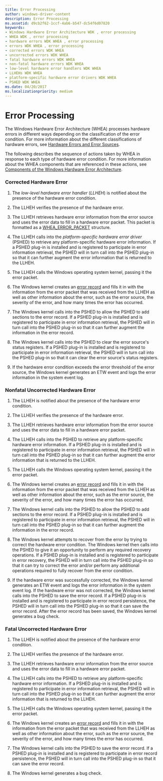 ```yaml
---
title: Error Processing
author: windows-driver-content
description: Error Processing
ms.assetid: d9cb2f62-1ccf-4ab6-b547-dc54f6d07820
keywords:
- Windows Hardware Error Architecture WDK , error processing
- WHEA WDK , error processing
- hardware errors WDK WHEA , error processing
- errors WDK WHEA , error processing
- corrected errors WDK WHEA
- uncorrected errors WDK WHEA
- fatal hardware errors WDK WHEA
- non-fatal hardware errors WDK WHEA
- low-level hardware error handlers WDK WHEA
- LLHEHs WDK WHEA
- platform-specific hardware error drivers WDK WHEA
- PSHED WDK WHEA
ms.date: 04/20/2017
ms.localizationpriority: medium
---
```


# Error Processing


The Windows Hardware Error Architecture (WHEA) processes hardware errors in different ways depending on the classification of the error condition. For more information about the different classifications of hardware errors, see [Hardware Errors and Error Sources](hardware-errors-and-error-sources.md).

The following describes the sequence of actions taken by WHEA in response to each type of hardware error condition. For more information about the WHEA components that are referenced in these actions, see [Components of the Windows Hardware Error Architecture](components-of-the-windows-hardware-error-architecture.md).

### **Corrected Hardware Error**

1.  The *low-level hardware error handler* (*LLHEH*) is notified about the presence of the hardware error condition.

2.  The LLHEH verifies the presence of the hardware error.

3.  The LLHEH retrieves hardware error information from the error source and uses the error data to fill in a hardware error packet. This packet is formatted as a [WHEA\_ERROR\_PACKET](https://msdn.microsoft.com/library/windows/hardware/ff560465) structure.

4.  The LLHEH calls into the *platform-specific hardware error driver* (PSHED) to retrieve any platform-specific hardware error information. If a PSHED plug-in is installed and is registered to participate in error information retrieval, the PSHED will in turn call into the PSHED plug-in so that it can further augment the error information that is returned to the LLHEH.

5.  The LLHEH calls the Windows operating system kernel, passing it the error packet.

6.  The Windows kernel creates an [error record](error-records.md) and fills it in with the information from the error packet that was received from the LLHEH as well as other information about the error, such as the error source, the severity of the error, and how many times the error has occurred.

7.  The Windows kernel calls into the PSHED to allow the PSHED to add sections to the error record. If a PSHED plug-in is installed and is registered to participate in error information retrieval, the PSHED will in turn call into the PSHED plug-in so that it can further augment the information in the error record.

8.  The Windows kernel calls into the PSHED to clear the error source's status registers. If a PSHED plug-in is installed and is registered to participate in error information retrieval, the PSHED will in turn call into the PSHED plug-in so that it can clear the error source's status registers.

9.  If the hardware error condition exceeds the error threshold of the error source, the Windows kernel generates an ETW event and logs the error information in the system event log.

### **Nonfatal Uncorrected Hardware Error**

1.  The LLHEH is notified about the presence of the hardware error condition.

2.  The LLHEH verifies the presence of the hardware error.

3.  The LLHEH retrieves hardware error information from the error source and uses the error data to fill in a hardware error packet.

4.  The LLHEH calls into the PSHED to retrieve any platform-specific hardware error information. If a PSHED plug-in is installed and is registered to participate in error information retrieval, the PSHED will in turn call into the PSHED plug-in so that it can further augment the error information that is returned to the LLHEH.

5.  The LLHEH calls the Windows operating system kernel, passing it the error packet.

6.  The Windows kernel creates an [error record](error-records.md) and fills it in with the information from the error packet that was received from the LLHEH as well as other information about the error, such as the error source, the severity of the error, and how many times the error has occurred.

7.  The Windows kernel calls into the PSHED to allow the PSHED to add sections to the error record. If a PSHED plug-in is installed and is registered to participate in error information retrieval, the PSHED will in turn call into the PSHED plug-in so that it can further augment the information in the error record.

8.  The Windows kernel attempts to recover from the error by trying to correct the hardware error condition. The Windows kernel then calls into the PSHED to give it an opportunity to perform any required recovery operations. If a PSHED plug-in is installed and is registered to participate in error recovery, the PSHED will in turn call into the PSHED plug-in so that it can try to correct the error and/or perform any additional operations required to fully recover from the error condition.

9.  If the hardware error was successfully corrected, the Windows kernel generates an ETW event and logs the error information in the system event log. If the hardware error was not corrected, the Windows kernel calls into the PSHED to save the error record. If a PSHED plug-in is installed and is registered to participate in error record persistence, the PSHED will in turn call into the PSHED plug-in so that it can save the error record. After the error record has been saved, the Windows kernel generates a bug check.

### **Fatal Uncorrected Hardware Error**

1.  The LLHEH is notified about the presence of the hardware error condition.

2.  The LLHEH verifies the presence of the hardware error.

3.  The LLHEH retrieves hardware error information from the error source and uses the error data to fill in a hardware error packet.

4.  The LLHEH calls into the PSHED to retrieve any platform-specific hardware error information. If a PSHED plug-in is installed and is registered to participate in error information retrieval, the PSHED will in turn call into the PSHED plug-in so that it can further augment the error information that is returned to the LLHEH.

5.  The LLHEH calls the Windows operating system kernel, passing it the error packet.

6.  The Windows kernel creates an [error record](error-records.md) and fills it in with the information from the error packet that was received from the LLHEH as well as other information about the error, such as the error source, the severity of the error, and how many times the error has occurred.

7.  The Windows kernel calls into the PSHED to save the error record. If a PSHED plug-in is installed and is registered to participate in error record persistence, the PSHED will in turn call into the PSHED plug-in so that it can save the error record.

8.  The Windows kernel generates a bug check.

 

 




